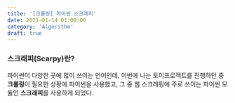 ```yaml
---
title: '[크롤링] 파이썬 스크래피'
date: 2021-01-14 01:00:00
category: 'Algorithm'
draft: true
---
```


### 스크래피(Scarpy)란?

파이썬이 다양한 곳에 많이 쓰이는 언어인데, 이번에 나는 토이프로젝트를 진행하던 중 **크롤링**이 필요한 상황에 파이썬을 사용했고, 그 중 웹 스크래핑에 주로 쓰이는 파이썬 모듈인 **스크래피**를 사용하게 되었다.
